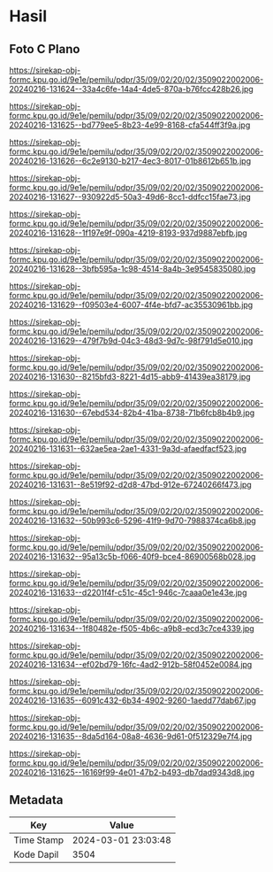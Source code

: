 # Hasil

## Foto C Plano

https://sirekap-obj-formc.kpu.go.id/9e1e/pemilu/pdpr/35/09/02/20/02/3509022002006-20240216-131624--33a4c6fe-14a4-4de5-870a-b76fcc428b26.jpg

https://sirekap-obj-formc.kpu.go.id/9e1e/pemilu/pdpr/35/09/02/20/02/3509022002006-20240216-131625--bd779ee5-8b23-4e99-8168-cfa544ff3f9a.jpg

https://sirekap-obj-formc.kpu.go.id/9e1e/pemilu/pdpr/35/09/02/20/02/3509022002006-20240216-131626--6c2e9130-b217-4ec3-8017-01b8612b651b.jpg

https://sirekap-obj-formc.kpu.go.id/9e1e/pemilu/pdpr/35/09/02/20/02/3509022002006-20240216-131627--930922d5-50a3-49d6-8cc1-ddfcc15fae73.jpg

https://sirekap-obj-formc.kpu.go.id/9e1e/pemilu/pdpr/35/09/02/20/02/3509022002006-20240216-131628--1f197e9f-090a-4219-8193-937d9887ebfb.jpg

https://sirekap-obj-formc.kpu.go.id/9e1e/pemilu/pdpr/35/09/02/20/02/3509022002006-20240216-131628--3bfb595a-1c98-4514-8a4b-3e9545835080.jpg

https://sirekap-obj-formc.kpu.go.id/9e1e/pemilu/pdpr/35/09/02/20/02/3509022002006-20240216-131629--f09503e4-6007-4f4e-bfd7-ac35530961bb.jpg

https://sirekap-obj-formc.kpu.go.id/9e1e/pemilu/pdpr/35/09/02/20/02/3509022002006-20240216-131629--479f7b9d-04c3-48d3-9d7c-98f791d5e010.jpg

https://sirekap-obj-formc.kpu.go.id/9e1e/pemilu/pdpr/35/09/02/20/02/3509022002006-20240216-131630--8215bfd3-8221-4d15-abb9-41439ea38179.jpg

https://sirekap-obj-formc.kpu.go.id/9e1e/pemilu/pdpr/35/09/02/20/02/3509022002006-20240216-131630--67ebd534-82b4-41ba-8738-71b6fcb8b4b9.jpg

https://sirekap-obj-formc.kpu.go.id/9e1e/pemilu/pdpr/35/09/02/20/02/3509022002006-20240216-131631--632ae5ea-2ae1-4331-9a3d-afaedfacf523.jpg

https://sirekap-obj-formc.kpu.go.id/9e1e/pemilu/pdpr/35/09/02/20/02/3509022002006-20240216-131631--8e519f92-d2d8-47bd-912e-67240266f473.jpg

https://sirekap-obj-formc.kpu.go.id/9e1e/pemilu/pdpr/35/09/02/20/02/3509022002006-20240216-131632--50b993c6-5296-41f9-9d70-7988374ca6b8.jpg

https://sirekap-obj-formc.kpu.go.id/9e1e/pemilu/pdpr/35/09/02/20/02/3509022002006-20240216-131632--95a13c5b-f066-40f9-bce4-86900568b028.jpg

https://sirekap-obj-formc.kpu.go.id/9e1e/pemilu/pdpr/35/09/02/20/02/3509022002006-20240216-131633--d2201f4f-c51c-45c1-946c-7caaa0e1e43e.jpg

https://sirekap-obj-formc.kpu.go.id/9e1e/pemilu/pdpr/35/09/02/20/02/3509022002006-20240216-131634--1f80482e-f505-4b6c-a9b8-ecd3c7ce4339.jpg

https://sirekap-obj-formc.kpu.go.id/9e1e/pemilu/pdpr/35/09/02/20/02/3509022002006-20240216-131634--ef02bd79-16fc-4ad2-912b-58f0452e0084.jpg

https://sirekap-obj-formc.kpu.go.id/9e1e/pemilu/pdpr/35/09/02/20/02/3509022002006-20240216-131635--6091c432-6b34-4902-9260-1aedd77dab67.jpg

https://sirekap-obj-formc.kpu.go.id/9e1e/pemilu/pdpr/35/09/02/20/02/3509022002006-20240216-131635--8da5d164-08a8-4636-9d61-0f512329e7f4.jpg

https://sirekap-obj-formc.kpu.go.id/9e1e/pemilu/pdpr/35/09/02/20/02/3509022002006-20240216-131625--16169f99-4e01-47b2-b493-db7dad9343d8.jpg


## Metadata

| Key        | Value               |
| ---------- | ------------------- |
| Time Stamp | 2024-03-01 23:03:48 |
| Kode Dapil | 3504                |



